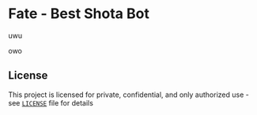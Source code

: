 # Fate - Best Shota Bot
uwu

owo
## License
This project is licensed for private, confidential, and only authorized use - see [`LICENSE`](https://github.com/FrequencyX4/Fate/blob/master/LICENSE) file for details
